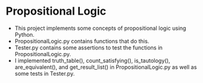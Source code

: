 # Propositional Logic

- This project implements some concepts of propositional logic using Python.
- PropositionalLogic.py contains functions that do this.
- Tester.py contains some assertions to test the functions in PropositionalLogic.py.
- I implemented truth_table(), count_satisfying(), is_tautology(), are_equivalent(), and get_result_list() in PropositionalLogic.py as well as some tests in Tester.py.